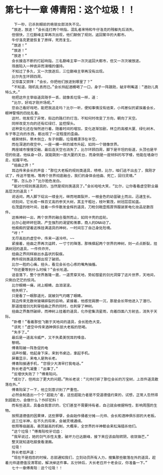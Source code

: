 # 第七十一章 傅青阳：这个垃圾！！
        下一秒，已杀到眼前的艳丽女郎消失不见。
       “放逐，放逐！”会长连打两个响指，混乱者来特和牛仔洛克的残躯先后消失。
       但很快，三位巅峰主宰再次出现，他们颠倒了规则，返回繁华的大都市。
       牛仔洛克更是恢复了原样，死而复生。
       “放逐！”
       “放逐！”
       “放逐！”
       会长接连不断的打起响指，三名巅峰主宰一次次返回大都市，但又一次次被放逐。
       场面陷入一种诡异而滑稽的僵持。
       不知过了多久，又一次放逐后，三位巅峰主宰再没有出现。
       比尔先生环顾四周，
       又惊喜又崇拜：“会长，你把他们放逐到哪里了？”
       “不知道，随机乱丢而已。”会长拎起酒桶喝了一口，身子一阵踉跄，龇牙咧嘴道：“酒劲儿真特么大。”
       他把这件主宰级道具随手一丢，就像丢垃圾一样，道：
       “比尔，好戏才刚开场呢。”
       您自己看好戏吧，能把我送走吗？比尔一听，便知事情没有结束，小鸡崽似的紧挨着会长，眼神警惕的四处乱看。
       这时，他发现了异常，街边的路灯的灯泡，不知何时改变了方向，朝向了天空。
       同样改变方向的还有红绿灯、监控探头。
       这种变化还在悄然进行着，随着时间的增加，变化逐渐加剧，林立的高楼大厦、绿化树木、车子等正向的东西，都出现了一定程度的歪曲。
       楼房倾斜，草木倒立，车子侧翻，垃圾桶漂浮在半空。
       而在深邃的夜空中，一座一模一样的城市升起，如同一个镜像世界。
       两座城市慢慢交融，最后连天空也消失了，比尔环顾四周，脚下是平坦的街道，头顶也是平坦的街道，他纵身一跃，就能跳到一座大厦的天台，而身侧是一座倾斜的写字楼，他能在墙身行走，如履平地。
       “扭曲之界！”
       耳边传来会长的声音：“那位大老板的规则类道具，啧啧，比尔，咱们逃不出去了，我刚才试了，传送不管用。等两个世界彻底融合，我们的身体会扭曲、死亡，回归灵境。”
       “那，怎么办？”比尔脸色发白。
       “能对付规则类道具的，当然是规则类道具了。”会长哈哈大笑，“比尔，让你看看虚空职业最高层次的道具！”
       说话间，两人脚下绽出一缕金光，继而地面裂开，一根金色的幼苗破土而出，迅速生长。
       顷刻间，它长成一株百丈高的参天大树，其主干粗壮，枝叶繁茂，树冠层层如盖。
       在茂盛的枝叶间，挂着一件件散发金辉的道具，刀枪剑戟壶瓶首饰服装家电化妆品足数百件。
       这株神树一出，两个世界的融合戛然而止，如同卡壳的齿轮。
       比尔心脏砰砰狂跳，产生强烈的渴望和羡慕，商人的DNA动了。
       他痴痴的望着这株挂满道具的神树，一时间忘了自己身处险境。
       “哼！”
       无尽高处的虚空中，传来一道冷哼。~~
       紧接着，扭曲之界再次运转，一寸寸的降落，那株撑起两个世界的神树，则一点点断裂，挂满树冠的道具，一件件炸开。
       扭曲之界同样崩出水晶状的裂痕。
       两件规则类道具都出现了破损。
       比尔一脸的心痛，扭头，看见会长也心疼的嘴角抽搐。
       “你还要等到什么时候？”会长吼道。
       话音落下，整个世界轰隆一震，一道贯穿天地，势如彗星的剑光洞穿了这片世界，天地间，只剩白茫茫的惊鸿。
       比尔眼睛一痛，闭上眼睛，血泪滚滚。
       他失明了。
       只是看了一眼那道光，就被剑气灼瞎了眼睛。
       耳边传来无数块玻璃碎裂的巨响，紧接着，他感觉肩膀一沉，那是会长带他进入了潜行。
       那道煌煌剑光刺穿扭曲之界的同时，也刺穿了神树。
       扭曲之界轰然破碎，而神树上挂着的道具，化作密集流星雨，向着四面八方射去，消失于天际。
       “卧槽！”看着那些飞散于天地间的道具，会长脸色大变。
       “该死！”虚空中传来酒神俱乐部大老板的怒喝。
       “失手了…”
       最后是一道高冷威严，又不失柔美悦耳的嗓音。
       黎明。
       傅青阳被一阵急促的电
       话声吵醒，他起身下床，来到书桌边，拿起手机。
       屏幕显示，来电人是狗长老。
       傅青阳接通手机，“您很少大清早打我电话。”
       狗长老语气凝重：“出事了。”
       “反埋伏失败了？”傅青阳问。
       “成功了，但闹出了更大的问题。”狗长老说：“元帅打碎了那位会长的万宝树，上百件道具散落在外。”
       傅青阳呆了一下，他立刻意识到了严重性。
       必然会制造出一个个‘超能力’者，这些超能力者是不受道德值约束的，试想，正常人忽然得到超能力，会做什么？作奸犯科！
       而有些道具，具备自我意识的，它们甚至不需要持有者，自己就会根据特性，影响周围的生物。
       按照道德值的因果律，这些罪孽，会由始作俑者分摊——元帅、会长和酒神俱乐部的大老板。
       这三位半神，在不久的将来，会被灵境通缉。
       依照等级越高，悬赏越高的机制，大概率，全世界的半神都会来松海猎杀他们。
       “这个垃圾！”傅青阳咬牙切齿：
       “我早说过，她的剑气杀性太重，破坏力已达巅峰，接下来应该由阳转阴，收敛锋芒。”
       整天就知道吃甜食看漫画。
       垃圾！
       狗长老低声道：
       “现在不是抱怨的时候，总部通知我们，立刻动员所有人力，搜集那些散落在外的道具，趁着元帅道德值没清零前，解决掉这件事。五分钟后，大长老召开十老会议，你准备一下。”
       七十一章傅青阳：这个垃圾！！